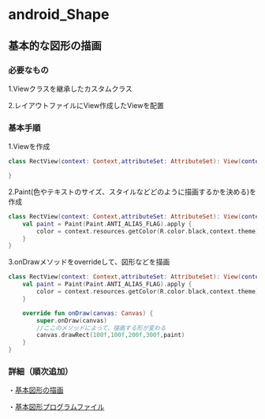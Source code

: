# android_Shape

## 基本的な図形の描画
### 必要なもの
1.Viewクラスを継承したカスタムクラス

2.レイアウトファイルにView作成したViewを配置

### 基本手順

1.Viewを作成

```kotlin
class RectView(context: Context,attributeSet: AttributeSet): View(context,attributeSet){

}
```

2.Paint(色やテキストのサイズ、スタイルなどどのように描画するかを決める)を作成

```kotlin
class RectView(context: Context,attributeSet: AttributeSet): View(context,attributeSet){
    val paint = Paint(Paint.ANTI_ALIAS_FLAG).apply { 
        color = context.resources.getColor(R.color.black,context.theme)
    }
}
```

3.onDrawメソッドをoverrideして、図形などを描画

```kotlin
class RectView(context: Context,attributeSet: AttributeSet): View(context,attributeSet){
    val paint = Paint(Paint.ANTI_ALIAS_FLAG).apply {
        color = context.resources.getColor(R.color.black,context.theme)
    }

    override fun onDraw(canvas: Canvas) {
        super.onDraw(canvas)
        //ここのメソッドによって、描画する形が変わる
        canvas.drawRect(100f,100f,200f,300f,paint)
    }
}
```
### 詳細（順次追加）

・[基本図形の描画](https://github.com/tomoya-hiraiwa/android_origin_view/blob/main/text/simpleShape.md)

・[基本図形プログラムファイル](https://github.com/tomoya-hiraiwa/android_origin_view/blob/main/CreateView)



